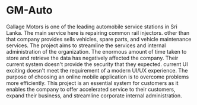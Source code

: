 # GM-Auto

Gallage Motors is one of the leading automobile service stations in Sri Lanka. The main service here is repairing common rail injectors. other than that company provides sells vehicles, spare parts, and vehicle maintenance services. The project aims to streamline the services and internal administration of the organization. The enormous amount of time taken to store and retrieve the data has negatively affected the company. Their current system doesn't provide the security that they expected. current UI exciting doesn't meet the requirement of a modern UI/UX experience. The purpose of choosing an online mobile application is to overcome problems more efficiently. This project is an essential system for customers as it enables the company to offer accelerated service to their customers, expand their business, and streamline corporate internal administration.
